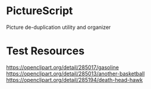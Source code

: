 # PictureScript
Picture de-duplication utility and organizer

# Test Resources
<https://openclipart.org/detail/285017/gasoline>
<https://openclipart.org/detail/285013/another-basketball>
<https://openclipart.org/detail/285194/death-head-hawk>